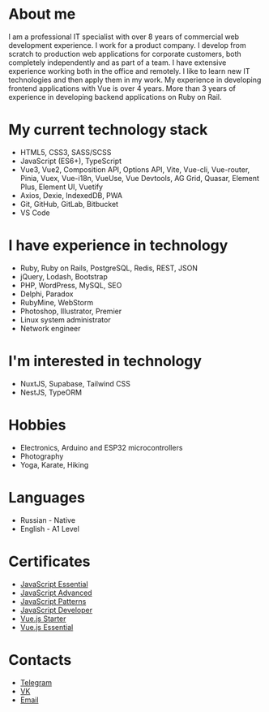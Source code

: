 # About me

I am a professional IT specialist with over 8 years of commercial web development experience. I work for a product company. I develop from scratch to production web applications for corporate customers, both completely independently and as part of a team. I have extensive experience working both in the office and remotely. I like to learn new IT technologies and then apply them in my work. My experience in developing frontend applications with Vue is over 4 years. More than 3 years of experience in developing backend applications on Ruby on Rail.

# My current technology stack

- HTML5, CSS3, SASS/SCSS
- JavaScript (ES6+), TypeScript
- Vue3, Vue2, Composition API, Options API, Vite, Vue-cli, Vue-router, Pinia, Vuex, Vue-i18n, VueUse, Vue Devtools, AG Grid, Quasar, Element Plus, Element UI, Vuetify
- Axios, Dexie, IndexedDB, PWA
- Git, GitHub, GitLab, Bitbucket
- VS Code

# I have experience in technology

- Ruby, Ruby on Rails, PostgreSQL, Redis, REST, JSON
- jQuery, Lodash, Bootstrap
- PHP, WordPress, MySQL, SEO
- Delphi, Paradox
- RubyMine, WebStorm
- Photoshop, Illustrator, Premier
- Linux system administrator
- Network engineer

# I'm interested in technology

- NuxtJS, Supabase, Tailwind CSS
- NestJS, TypeORM

# Hobbies

- Electronics, Arduino and ESP32 microcontrollers
- Photography
- Yoga, Karate, Hiking

# Languages

- Russian - Native
- English - A1 Level

# Certificates

- [JavaScript Essential](https://testprovider.com/ru/search-certificate/tp06660190 "JavaScript Essential")
- [JavaScript Advanced](https://testprovider.com/ru/search-certificate/tp96490267 "JavaScript Advanced")
- [JavaScript Patterns](https://testprovider.com/ru/search-certificate/tp66027773 "JavaScript Patterns")
- [JavaScript Developer](https://testprovider.com/ru/search-certificate/tp76796970 "JavaScript Developer")
- [Vue.js Starter](https://testprovider.com/ru/search-certificate/tp09406493 "Vue.js Starter")
- [Vue.js Essential](https://testprovider.com/ru/search-certificate/tp90026296 "Vue.js Essential")

# Contacts

- [Telegram](https://t.me/khaylenko "@khaylenko")
- [VK](https://vk.com/khaylenko "@khaylenko")
- [Email](mailto:khaylenko@mail.ru "khaylenko@mail.ru")
